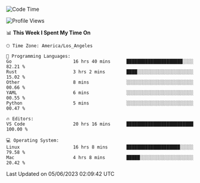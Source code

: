 <!--START_SECTION:waka-->
![Code Time](http://img.shields.io/badge/Code%20Time-400%20hrs-blue)

![Profile Views](http://img.shields.io/badge/Profile%20Views-0-blue)

📊 **This Week I Spent My Time On** 

```text
🕑︎ Time Zone: America/Los_Angeles

💬 Programming Languages: 
Go                       16 hrs 40 mins      █████████████████████░░░░   82.21 % 
Rust                     3 hrs 2 mins        ████░░░░░░░░░░░░░░░░░░░░░   15.02 % 
Other                    8 mins              ░░░░░░░░░░░░░░░░░░░░░░░░░   00.66 % 
YAML                     6 mins              ░░░░░░░░░░░░░░░░░░░░░░░░░   00.55 % 
Python                   5 mins              ░░░░░░░░░░░░░░░░░░░░░░░░░   00.47 % 

🔥 Editors: 
VS Code                  20 hrs 16 mins      █████████████████████████   100.00 % 

💻 Operating System: 
Linux                    16 hrs 8 mins       ████████████████████░░░░░   79.58 % 
Mac                      4 hrs 8 mins        █████░░░░░░░░░░░░░░░░░░░░   20.42 % 
```


 Last Updated on 05/06/2023 02:09:42 UTC
<!--END_SECTION:waka-->
